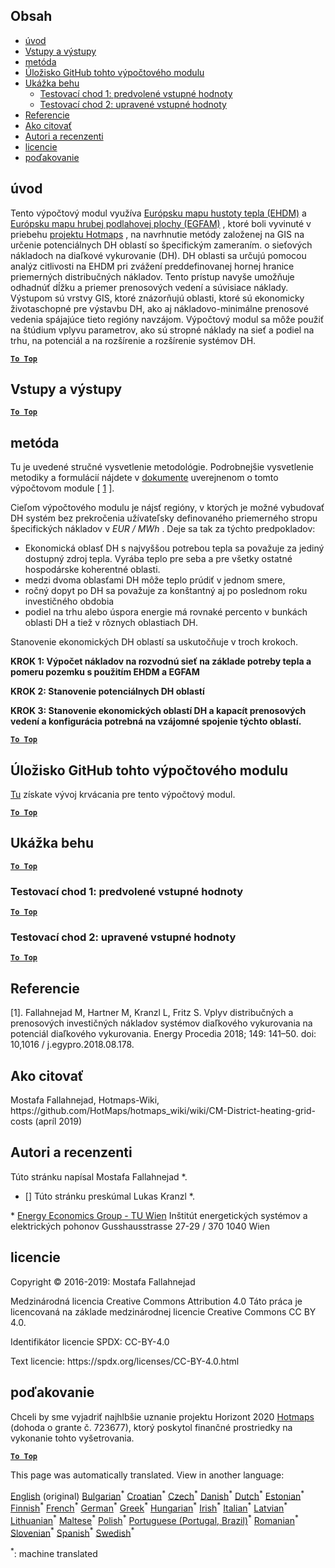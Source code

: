 <h2> Obsah </h2><ul><li> <a href="#introduction">úvod</a> </li><li> <a href="#inputs-and-outputs">Vstupy a výstupy</a> </li><li> <a href="#method">metóda</a> </li><li> <a href="#GitHub-Repository-of-this-calculation-module">Úložisko GitHub tohto výpočtového modulu</a> </li><li> <a href="#sample-run">Ukážka behu</a> <ul><li> <a href="#test-run-1-default-input-values">Testovací chod 1: predvolené vstupné hodnoty</a> </li><li> <a href="#test-run-2-modified-input-values">Testovací chod 2: upravené vstupné hodnoty</a> </li></ul></li><li> <a href="#references">Referencie</a> </li><li> <a href="#how-to-cite">Ako citovať</a> </li><li> <a href="#authors-and-reviewers">Autori a recenzenti</a> </li><li> <a href="#license">licencie</a> </li><li> <a href="#acknowledgement">poďakovanie</a> </li></ul><h2> úvod </h2><p> Tento výpočtový modul využíva <a href="https://gitlab.com/hotmaps/heat/heat_tot_curr_density">Európsku mapu hustoty tepla (EHDM)</a> a <a href="https://gitlab.com/hotmaps/gfa_tot_curr_density">Európsku mapu hrubej podlahovej plochy (EGFAM)</a> , ktoré boli vyvinuté v priebehu <a href="https://www.hotmaps-project.eu/">projektu Hotmaps</a> , na navrhnutie metódy založenej na GIS na určenie potenciálnych DH oblastí so špecifickým zameraním. o sieťových nákladoch na diaľkové vykurovanie (DH). DH oblasti sa určujú pomocou analýz citlivosti na EHDM pri zvážení preddefinovanej hornej hranice priemerných distribučných nákladov. Tento prístup navyše umožňuje odhadnúť dĺžku a priemer prenosových vedení a súvisiace náklady. Výstupom sú vrstvy GIS, ktoré znázorňujú oblasti, ktoré sú ekonomicky životaschopné pre výstavbu DH, ako aj nákladovo-minimálne prenosové vedenia spájajúce tieto regióny navzájom. Výpočtový modul sa môže použiť na štúdium vplyvu parametrov, ako sú stropné náklady na sieť a podiel na trhu, na potenciál a na rozšírenie a rozšírenie systémov DH. </p><p><ins> <code><strong><a href="#table-of-contents">To Top</a></strong></code> </ins> </p><h2> Vstupy a výstupy </h2><p><ins> <code><strong><a href="#table-of-contents">To Top</a></strong></code> </ins> </p><h2> metóda </h2><p> Tu je uvedené stručné vysvetlenie metodológie. Podrobnejšie vysvetlenie metodiky a formulácií nájdete v <a href="https://www.sciencedirect.com/science/article/pii/S1876610218304740">dokumente</a> uverejnenom o tomto výpočtovom module [ <a href="#References">1</a> ]. </p><p> Cieľom výpočtového modulu je nájsť regióny, v ktorých je možné vybudovať DH systém bez prekročenia užívateľsky definovaného priemerného stropu špecifických nákladov v <em><em>EUR / MWh</em></em> . Deje sa tak za týchto predpokladov: </p><ul><li> Ekonomická oblasť DH s najvyššou potrebou tepla sa považuje za jediný dostupný zdroj tepla. Vyrába teplo pre seba a pre všetky ostatné hospodárske koherentné oblasti. </li><li> medzi dvoma oblasťami DH môže teplo prúdiť v jednom smere, </li><li> ročný dopyt po DH sa považuje za konštantný aj po poslednom roku investičného obdobia </li><li> podiel na trhu alebo úspora energie má rovnaké percento v bunkách oblasti DH a tiež v rôznych oblastiach DH. </li></ul><p> Stanovenie ekonomických DH oblastí sa uskutočňuje v troch krokoch. </p><p> <strong>KROK 1: Výpočet nákladov na rozvodnú sieť na základe potreby tepla a pomeru pozemku s použitím EHDM a EGFAM</strong> </p><p> <strong>KROK 2: Stanovenie potenciálnych DH oblastí</strong> </p><p> <strong>KROK 3: Stanovenie ekonomických oblastí DH a kapacít prenosových vedení a konfigurácia potrebná na vzájomné spojenie týchto oblastí.</strong> </p><p><ins> <code><strong><a href="#table-of-contents">To Top</a></strong></code> </ins> </p><h2> Úložisko GitHub tohto výpočtového modulu </h2><p> <a href="https://github.com/HotMaps/dh_economic_assessment/tree/develop">Tu</a> získate vývoj krvácania pre tento výpočtový modul. </p><p><ins> <code><strong><a href="#table-of-contents">To Top</a></strong></code> </ins> </p><h2> Ukážka behu </h2><p><ins> <code><strong><a href="#table-of-contents">To Top</a></strong></code> </ins> </p><h3> Testovací chod 1: predvolené vstupné hodnoty </h3><p><ins> <code><strong><a href="#table-of-contents">To Top</a></strong></code> </ins> </p><h3> Testovací chod 2: upravené vstupné hodnoty </h3><p><ins> <code><strong><a href="#table-of-contents">To Top</a></strong></code> </ins> </p><h2> Referencie </h2><p> [1]. Fallahnejad M, Hartner M, Kranzl L, Fritz S. Vplyv distribučných a prenosových investičných nákladov systémov diaľkového vykurovania na potenciál diaľkového vykurovania. Energy Procedia 2018; 149: 141–50. doi: 10,1016 / j.egypro.2018.08.178. </p><h2> Ako citovať </h2><p> Mostafa Fallahnejad, Hotmaps-Wiki, https://github.com/HotMaps/hotmaps_wiki/wiki/CM-District-heating-grid-costs (apríl 2019) </p><h2> Autori a recenzenti </h2><p> Túto stránku napísal Mostafa Fallahnejad *. </p><ul><li> [] Túto stránku preskúmal Lukas Kranzl *. </li></ul><p> * <a href="https://eeg.tuwien.ac.at/">Energy Economics Group - TU Wien</a> Inštitút energetických systémov a elektrických pohonov Gusshausstrasse 27-29 / 370 1040 Wien </p><h2> licencie </h2><p> Copyright © 2016-2019: Mostafa Fallahnejad </p><p> Medzinárodná licencia Creative Commons Attribution 4.0 Táto práca je licencovaná na základe medzinárodnej licencie Creative Commons CC BY 4.0. </p><p> Identifikátor licencie SPDX: CC-BY-4.0 </p><p> Text licencie: https://spdx.org/licenses/CC-BY-4.0.html </p><h2> poďakovanie </h2><p> Chceli by sme vyjadriť najhlbšie uznanie projektu Horizont 2020 <a href="https://www.hotmaps-project.eu">Hotmaps</a> (dohoda o grante č. 723677), ktorý poskytol finančné prostriedky na vykonanie tohto vyšetrovania. </p><p><ins> <code><strong><a href="#table-of-contents">To Top</a></strong></code> </ins> </p>

This page was automatically translated. View in another language:

[English](en-CM-District-heating-potential-economic-assessment) (original) [Bulgarian](bg-CM-District-heating-potential-economic-assessment)<sup>\*</sup> [Croatian](hr-CM-District-heating-potential-economic-assessment)<sup>\*</sup> [Czech](cs-CM-District-heating-potential-economic-assessment)<sup>\*</sup> [Danish](da-CM-District-heating-potential-economic-assessment)<sup>\*</sup> [Dutch](nl-CM-District-heating-potential-economic-assessment)<sup>\*</sup> [Estonian](et-CM-District-heating-potential-economic-assessment)<sup>\*</sup> [Finnish](fi-CM-District-heating-potential-economic-assessment)<sup>\*</sup> [French](fr-CM-District-heating-potential-economic-assessment)<sup>\*</sup> [German](de-CM-District-heating-potential-economic-assessment)<sup>\*</sup> [Greek](el-CM-District-heating-potential-economic-assessment)<sup>\*</sup> [Hungarian](hu-CM-District-heating-potential-economic-assessment)<sup>\*</sup> [Irish](ga-CM-District-heating-potential-economic-assessment)<sup>\*</sup> [Italian](it-CM-District-heating-potential-economic-assessment)<sup>\*</sup> [Latvian](lv-CM-District-heating-potential-economic-assessment)<sup>\*</sup> [Lithuanian](lt-CM-District-heating-potential-economic-assessment)<sup>\*</sup> [Maltese](mt-CM-District-heating-potential-economic-assessment)<sup>\*</sup> [Polish](pl-CM-District-heating-potential-economic-assessment)<sup>\*</sup> [Portuguese (Portugal, Brazil)](pt-CM-District-heating-potential-economic-assessment)<sup>\*</sup> [Romanian](ro-CM-District-heating-potential-economic-assessment)<sup>\*</sup>  [Slovenian](sl-CM-District-heating-potential-economic-assessment)<sup>\*</sup> [Spanish](es-CM-District-heating-potential-economic-assessment)<sup>\*</sup> [Swedish](sv-CM-District-heating-potential-economic-assessment)<sup>\*</sup> 

<sup>\*</sup>: machine translated
